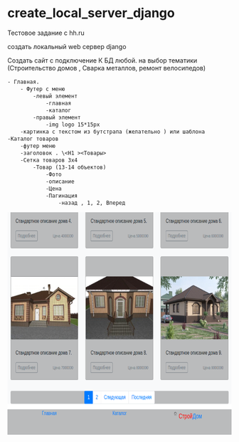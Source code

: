 # create_local_server_django
Тестовое задание с hh.ru

создать локальный web сервер django  
  
  Создать сайт с подключение К БД любой. на выбор тематики (Строительство домов , Сварка металлов, ремонт велосипедов) 

    - Главная.
        - Футер с меню
            -левый элемент
                -главная
                -каталог
            -правый элемент
                -img logo 15*15px
        -картинка с текстом из бутстрапа (желательно ) или шаблона
    -Каталог товаров
        -футер меню
        -заголовок . \<H1 ><Товары>
        -Сетка товаров 3х4
            -Товар (13-14 объектов)
                -Фото
                -описание
                -Цена
                -Пагинация
                    -назад , 1, 2, Вперед 



<img src="screen.png" width="700" height="500"/>

